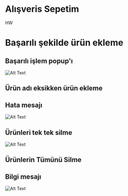 # Alışveris Sepetim
HW

# Başarılı şekilde ürün ekleme 
## Başarılı işlem popup'ı 

![Alt Text](https://github.com/ZeynepTurnali/alisverisSepetim/blob/main/Gifs/basar%C4%B1l%C4%B1UrunEkleme.gif)


## Ürün adı eksikken ürün ekleme 
## Hata mesajı

![Alt Text](https://github.com/ZeynepTurnali/alisverisSepetim/blob/main/Gifs/hataMesaji.gif)


## Ürünleri tek tek silme

![Alt Text](https://github.com/ZeynepTurnali/alisverisSepetim/blob/main/Gifs/urunleriTekerTekerSilme.gif)


## Ürünlerin Tümünü Silme
## Bilgi mesajı

![Alt Text](https://github.com/ZeynepTurnali/alisverisSepetim/blob/main/Gifs/urunlerinTumunuSilme.gif)
